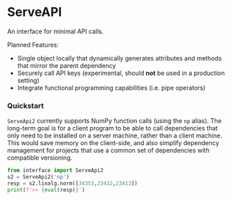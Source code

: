 # ServeAPI

An interface for minimal API calls. 

Planned Features:

+ Single object locally that dynamically generates attributes and methods that mirror the parent dependency
+ Securely call API keys (experimental, should **not** be used in a production setting)
+ Integrate functional programming capabilities (i.e. pipe operators)


### Quickstart

`ServeApi2` currently supports NumPy function calls (using the `np` alias). The long-term goal is for a client program to be able to call dependencies that only need to be installed on a server machine, rather than a client machine. This would save memory on the client-side, and also simplify dependency management for projects that use a common set of dependencies with compatible versioning. 

```python
from interface import ServeApi2
s2 = ServeApi2('np')
resp = s2.linalg.norm([34353,23432,23413])
print(f'>> {eval(resp)}')
```

